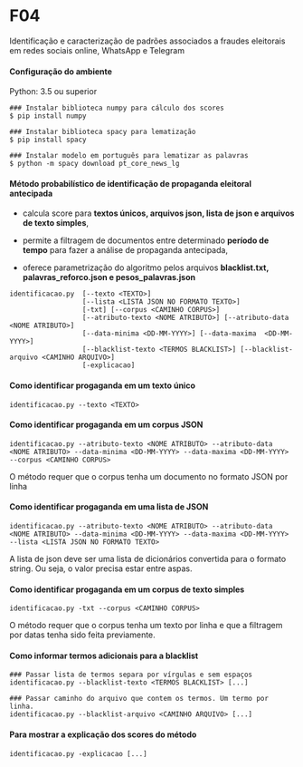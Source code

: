 # F04
Identificação e caracterização de padrões associados a fraudes eleitorais em redes sociais online, WhatsApp e Telegram

#### Configuração do ambiente
Python: 3.5 ou superior

```
### Instalar biblioteca numpy para cálculo dos scores
$ pip install numpy

### Instalar biblioteca spacy para lematização
$ pip install spacy

### Instalar modelo em português para lematizar as palavras
$ python -m spacy download pt_core_news_lg
```

#### Método probabilístico de identificação de propaganda eleitoral antecipada

- calcula score para **textos únicos, arquivos json, lista de json e arquivos de texto simples**,

- permite a filtragem de documentos entre determinado **período de tempo** para fazer a análise de propaganda antecipada,

- oferece parametrização do algoritmo pelos arquivos **blacklist.txt, palavras_reforco.json e pesos_palavras.json**

```
identificacao.py  [--texto <TEXTO>] 
                  [--lista <LISTA JSON NO FORMATO TEXTO>] 
                  [-txt] [--corpus <CAMINHO CORPUS>]
                  [--atributo-texto <NOME ATRIBUTO>] [--atributo-data <NOME ATRIBUTO>] 
                  [--data-minima <DD-MM-YYYY>] [--data-maxima  <DD-MM-YYYY>]
                  [--blacklist-texto <TERMOS BLACKLIST>] [--blacklist-arquivo <CAMINHO ARQUIVO>] 
                  [-explicacao]
```

#### Como identificar progaganda em um texto único
```
identificacao.py --texto <TEXTO>
```

#### Como identificar progaganda em um corpus JSON
```
identificacao.py --atributo-texto <NOME ATRIBUTO> --atributo-data <NOME ATRIBUTO> --data-minima <DD-MM-YYYY> --data-maxima <DD-MM-YYYY> --corpus <CAMINHO CORPUS>
```

O método requer que o corpus tenha um documento no formato JSON por linha 

#### Como identificar progaganda em uma lista de JSON
```
identificacao.py --atributo-texto <NOME ATRIBUTO> --atributo-data <NOME ATRIBUTO> --data-minima <DD-MM-YYYY> --data-maxima <DD-MM-YYYY> --lista <LISTA JSON NO FORMATO TEXTO>
```

A lista de json deve ser uma lista de dicionários convertida para o formato string. Ou seja, o valor precisa estar entre aspas.

#### Como identificar progaganda em um corpus de texto simples
```
identificacao.py -txt --corpus <CAMINHO CORPUS>
```

O método requer que o corpus tenha um texto por linha e que a filtragem por datas tenha sido feita previamente. 

#### Como informar termos adicionais para a blacklist
```
### Passar lista de termos separa por vírgulas e sem espaços
identificacao.py --blacklist-texto <TERMOS BLACKLIST> [...]

### Passar caminho do arquivo que contem os termos. Um termo por linha.
identificacao.py --blacklist-arquivo <CAMINHO ARQUIVO> [...]
```

#### Para mostrar a explicação dos scores do método 
```
identificacao.py -explicacao [...]
```
